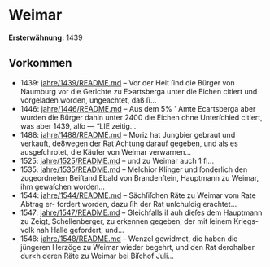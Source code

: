 # Weimar

**Ersterwähnung:** 1439

## Vorkommen
- 1439: [jahre/1439/README.md](../jahre/1439/README.md) – Vor der Heit ſind die Bürger von Naumburg vor
die Gerichte zu E>artsberga unter die Eichen citiert und
vorgeladen worden, ungeachtet, daß ſi...
- 1446: [jahre/1446/README.md](../jahre/1446/README.md) – Aus dem
5% ' Amte Ecartsberga aber wurden die Bürger dahin unter
2400 die Eichen ohne Unterſchied citiert, was aber 1439, alſo —
“LIE zeitig...
- 1488: [jahre/1488/README.md](../jahre/1488/README.md) – Moriz hat Jungbier gebraut und
verkauft, de8wegen der Rat Achtung darauf gegeben, und
als es ausgeſchrotet, die Käufer von Weimar verwarnen...
- 1525: [jahre/1525/README.md](../jahre/1525/README.md) – und zu Weimar auch
1 fl...
- 1535: [jahre/1535/README.md](../jahre/1535/README.md) – Melchior Klinger und ſonderlich den zugeordneten
Beiſtand Ebald von Brandenſtein, Hauptmann zu Weimar,
ihm gewaſchen worden...
- 1544: [jahre/1544/README.md](../jahre/1544/README.md) – Sächſiſchen Räte zu Weimar vom Rate Abtrag er-
fordert worden, dazu ſih der Rat unſchuldig erachtet...
- 1547: [jahre/1547/README.md](../jahre/1547/README.md) – Gleichfalls iſ auh dieſes dem Hauptmann zu Zeigt,
Schellenberger, zu erkennen gegeben, der mit ſeinem Kriegs-
volk nah Halle gefordert, und...
- 1548: [jahre/1548/README.md](../jahre/1548/README.md) – Wenzel gewidmet, die haben
die jüngeren Herzöge zu Weimar wieder begehrt, und den
Rat derohalber dur<h deren Räte zu Weimar bei Biſchof
Juli...
